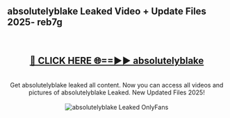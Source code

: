 <h2>absolutelyblake Leaked Video + Update Files 2025- reb7g</h2>
<br>
<div align="center">
<h2><a href="https://libra.edu.pl?absolutelyblake" rel="nofollow">🔴 CLICK HERE 🌐==►► absolutelyblake</a></h2>
<br>
Get absolutelyblake leaked all content. Now you can access all videos and pictures of absolutelyblake Leaked. New Updated Files 2025!
<br>
<br>
<a href="https://libra.edu.pl?absolutelyblake" rel="nofollow" data-target="animated-image.originalLink"><img src="https://i.ibb.co.com/WyWwxjT/player-gif2.gif" alt="absolutelyblake Leaked OnlyFans" style="max-width: 100%; display: inline-block;" data-target="animated-image.originalImage"></a>
</div>
<br>